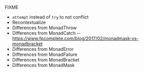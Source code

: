 
FIXME

* `attempt` instead of `try` to not conflict
* Recontextualize
* Differences from MonadThrow
* Differences  from MonadCatch -- https://www.fpcomplete.com/blog/2017/02/monadmask-vs-monadbracket
* Differences from MonadError
* Differences from MonadFailure
* Differences from MonadBracket
* Differences from MonadMask
